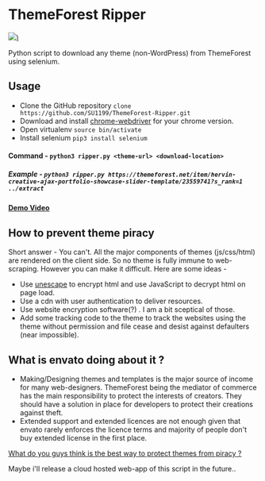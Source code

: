 # ThemeForest Ripper
[![](https://www.jack-the-ripper.org/images/ghost-image.jpg))](http://binarymaniac.com/2019/04/24/selenium-script-to-download-any-theme/)

Python script to download any theme (non-WordPress) from ThemeForest using selenium.

## Usage

- Clone the GitHub repository `clone https://github.com/SU1199/ThemeForest-Ripper.git`
- Download and install [chrome-webdriver](http://chromedriver.chromium.org/downloads) for your chrome version.
- Open virtualenv `source bin/activate`
- Install selenium `pip3 install selenium`

#### Command - `python3 ripper.py <theme-url> <download-location>`
##### Example - `python3 ripper.py https://themeforest.net/item/hervin-creative-ajax-portfolio-showcase-slider-template/23559741?s_rank=1 ../extract`

#### [Demo Video](https://www.youtube.com/watch?v=kEI3jOp1ygo&feature=youtu.be)

## How to prevent theme piracy
Short answer - You can't. All the major components of themes (js/css/html) are rendered on the client side. So no theme is fully immune to web-scraping.
However you can make it difficult. Here are some ideas -

- Use [unescape](https://www.w3schools.com/jsref/jsref_unescape.asp) to encrypt html and use JavaScript to decrypt html on page load.
- Use a cdn with user authentication to deliver resources.
- Use website encryption software(?) . I am a bit sceptical of those.
- Add some tracking code to the theme to track the websites using the theme without permission and file cease and desist against defaulters (near impossible).

## What is envato doing about it ?
- Making/Designing themes and templates is the major source of income for many web-designers. ThemeForest being the mediator of commerce has the main responsibility to protect the interests of creators. They should have a solution in place for developers to protect their creations against theft. 
- Extended support and extended licences are not enough given that envato rarely enforces the licence terms and majority of people don't buy extended license in the first place.

[What do you guys think is the best way to protect themes from piracy ?](mailto:hello@danishjoshi.com)

Maybe i'll release a cloud hosted web-app of this script in the future..